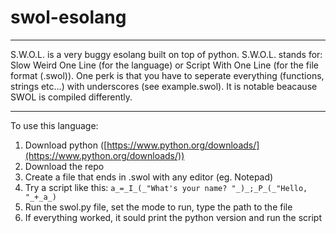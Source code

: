 # swol-esolang

------------------
S.W.O.L. is a very buggy esolang built on top of python. S.W.O.L. stands for: Slow Weird One Line (for the language) or Script With One Line (for the file format (.swol)). One perk is that you have to seperate everything (functions, strings etc...) with underscores (see example.swol). It is notable beacause SWOL is compiled differently.

-----------------
To use this language:
  1. Download python ([https://www.python.org/downloads/](https://www.python.org/downloads/))
  2. Download the repo
  3. Create a file that ends in .swol with any editor (eg. Notepad)
  4. Try a script like this: `a_=_I_(_"What's your name? "_)_;_P_(_"Hello, "_+_a_)`
  5. Run the swol.py file, set the mode to run, type the path to the file
  6. If everything worked, it sould print the python version and run the script
